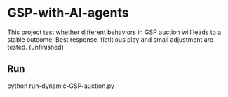 # GSP-with-AI-agents
This project test whether different behaviors in GSP auction will leads to a stable outcome.
Best response, fictitious play and small adjustment are tested. (unfinished)

## Run
python run-dynamic-GSP-auction.py
